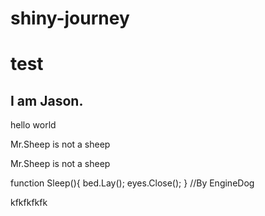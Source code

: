 # shiny-journey


# test

## I am Jason.


hello world

Mr.Sheep is not a sheep

Mr.Sheep is not a sheep

function Sleep(){
    bed.Lay();
    eyes.Close();
} //By EngineDog

kfkfkfkfk
